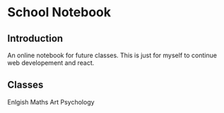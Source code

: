 # School Notebook

## Introduction

An online notebook for future classes. This is just for myself to continue web developement and react.

## Classes
Enlgish
Maths
Art
Psychology
